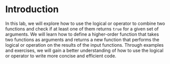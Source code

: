 # Introduction

In this lab, we will explore how to use the logical or operator to combine two functions and check if at least one of them returns `true` for a given set of arguments. We will learn how to define a higher-order function that takes two functions as arguments and returns a new function that performs the logical or operation on the results of the input functions. Through examples and exercises, we will gain a better understanding of how to use the logical or operator to write more concise and efficient code.
